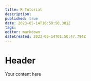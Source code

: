 ```yaml
---
title: R Tutorial
description: 
published: true
date: 2023-05-14T16:59:50.301Z
tags: 
editor: markdown
dateCreated: 2023-05-14T01:50:47.794Z
---
```


# Header
Your content here